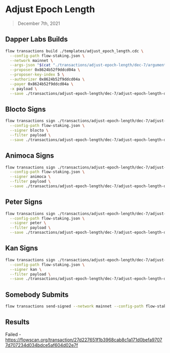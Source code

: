 # Adjust Epoch Length

> December 7th, 2021

## Dapper Labs Builds

```sh
flow transactions build ./templates/adjust_epoch_length.cdc \
  --config-path flow-staking.json \
  --network mainnet \
  --args-json "$(cat "./transactions/adjust-epoch-length/dec-7/arguments.json")" \
  --proposer 0x8624b52f9ddcd04a \
  --proposer-key-index 5 \
  --authorizer 0x8624b52f9ddcd04a \
  --payer 0x8624b52f9ddcd04a \
  -x payload \
  --save ./transactions/adjust-epoch-length/dec-7/adjust-epoch-length-dec-7-unsigned.rlp
```

## Blocto Signs

```sh
flow transactions sign ./transactions/adjust-epoch-length/dec-7/adjust-epoch-length-dec-7-unsigned.rlp \
  --config-path flow-staking.json \
  --signer blocto \
  --filter payload \
  --save ./transactions/adjust-epoch-length/dec-7/adjust-epoch-length-dec-7-sig-1.rlp
```

## Animoca Signs

```sh
flow transactions sign ./transactions/adjust-epoch-length/dec-7/adjust-epoch-length-dec-7-sig-1.rlp \
  --config-path flow-staking.json \
  --signer animoca \
  --filter payload \
  --save ./transactions/adjust-epoch-length/dec-7/adjust-epoch-length-dec-7-sig-2.rlp
```

## Peter Signs

```sh
flow transactions sign ./transactions/adjust-epoch-length/dec-7/adjust-epoch-length-dec-7-sig-2.rlp \
  --config-path flow-staking.json \
  --signer peter \
  --filter payload \
  --save ./transactions/adjust-epoch-length/dec-7/adjust-epoch-length-dec-7-sig-3.rlp
```

## Kan Signs

```sh
flow transactions sign ./transactions/adjust-epoch-length/dec-7/adjust-epoch-length-dec-7-sig-3.rlp \
  --config-path flow-staking.json \
  --signer kan \
  --filter payload \
  --save ./transactions/adjust-epoch-length/dec-7/adjust-epoch-length-dec-7-sig-complete.rlp
```


## Somebody Submits

```sh
flow transactions send-signed --network mainnet --config-path flow-staking.json ./transactions/adjust-epoch-length/dec-7/adjust-epoch-length-dec-7-sig-complete.rlp
```

## Results

Failed - https://flowscan.org/transaction/27d227651f1b3968cab8c1a171d0befa97077d707234d034bdce5af604d02e7f
